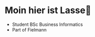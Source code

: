 # Moin hier ist Lasse👋
+ Student BSc Business Informatics
+ Part of <link src="https://github.com/enterprises/fielmann">Fielmann</link>

